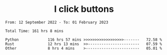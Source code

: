 <h1 align="center">
I click buttons
</h1>

<!--START_SECTION:waka-->

```text
From: 12 September 2022 - To: 01 February 2023

Total Time: 161 hrs 8 mins

Python             116 hrs 57 mins >>>>>>>>>>>>>>>>>>-------   72.58 %
Rust               12 hrs 13 mins  >>-----------------------   07.59 %
Other              8 hrs 4 mins    >------------------------   05.01 %
```

<!--END_SECTION:waka-->
